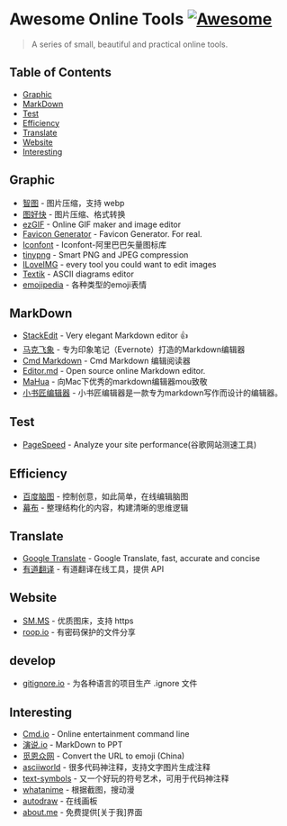 # Awesome Online Tools [![Awesome](https://cdn.rawgit.com/Bakumon/awesome-online-tools/master/media/bage.svg)](https://github.com/Bakumon/awesome-online-tools)

>A series of small, beautiful and practical online tools.

## Table of Contents

- [Graphic](#graphic)
- [MarkDown](#markdown)
- [Test](#test)
- [Efficiency](#efficiency)
- [Translate](#translate)
- [Website](#website)
- [Interesting](#interesting)


## Graphic

- [智图](https://zhitu.isux.us/) - 图片压缩，支持 webp
- [图好快](http://www.tuhaokuai.com/) - 图片压缩、格式转换
- [ezGIF](http://ezgif.com/) - Online GIF maker and image editor
- [Favicon Generator](http://realfavicongenerator.net/) - Favicon Generator. For real.
- [Iconfont](http://www.iconfont.cn/) - Iconfont-阿里巴巴矢量图标库
- [tinypng](https://tinypng.com/) - Smart PNG and JPEG compression
- [ILoveIMG](http://www.iloveimg.com/) - every tool you could want to edit images
- [Textik](https://textik.com/) - ASCII diagrams editor
- [emojipedia](http://emojipedia.org/) - 各种类型的emoji表情

## MarkDown

- [StackEdit](https://stackedit.io/) - Very elegant Markdown editor 👍 
- [马克飞象](https://maxiang.io/) - 专为印象笔记（Evernote）打造的Markdown编辑器
- [Cmd Markdown](https://www.zybuluo.com/mdeditor) - Cmd Markdown 编辑阅读器
- [Editor.md](https://pandao.github.io/editor.md/) - Open source online Markdown editor.
- [MaHua](http://mahua.jser.me/) - 向Mac下优秀的markdown编辑器mou致敬
- [小书匠编辑器](http://markdown.xiaoshujiang.com/) - 小书匠编辑器是一款专为markdown写作而设计的编辑器。

## Test

- [PageSpeed](https://developers.google.com/speed/pagespeed/) - Analyze your site performance(谷歌网站测速工具)

## Efficiency

- [百度脑图](http://naotu.baidu.com/) - 控制创意，如此简单，在线编辑脑图
- [幕布](https://mubu.com/) - 整理结构化的内容，构建清晰的思维逻辑

## Translate

- [Google Translate](https://translate.google.cn/) - Google Translate, fast, accurate and concise
- [有道翻译](http://fanyi.youdao.com/) - 有道翻译在线工具，提供 API

## Website

- [SM.MS](https://sm.ms/) - 优质图床，支持 https
- [roop.io](https://reep.io/) - 有密码保护的文件分享

## develop

- [gitignore.io](https://www.gitignore.io/) - 为各种语言的项目生产 .ignore 文件

## Interesting

- [Cmd.io](http://cmd.to/) - Online entertainment command line
- [演说.io](http://yanshuo.io/) - MarkDown to PPT
- [觅恩众网](https://e.mezw.com/) - Convert the URL to emoji (China)
- [asciiworld](http://www.asciiworld.com/) - 很多代码神注释，支持文字图片生成注释
- [text-symbols](http://text-symbols.com/) - 又一个好玩的符号艺术，可用于代码神注释
- [whatanime](https://whatanime.ga/) - 根据截图，搜动漫
- [autodraw](https://www.autodraw.com/) - 在线画板
- [about.me](https://about.me/) - 免费提供[关于我]界面
